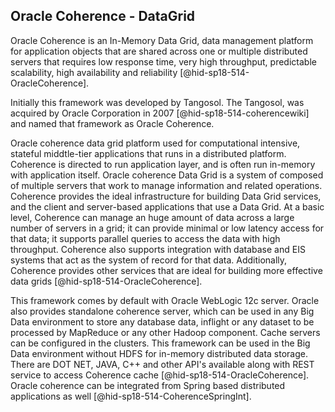 Oracle Coherence - DataGrid
---------------------------

Oracle Coherence is an In-Memory Data Grid, data management platform for
application objects that are shared across one or multiple distributed
servers that requires low response time, very high throughput,
predictable scalability, high availability and
reliability [@hid-sp18-514-OracleCoherence].

Initially this framework was developed by Tangosol. The Tangosol, was
acquired by Oracle Corporation in 2007 [@hid-sp18-514-coherencewiki] and
named that framework as Oracle Coherence.

Oracle coherence data grid platform used for computational intensive,
stateful middtle-tier applications that runs in a distributed platform.
Coherence is directed to run application layer, and is often run
in-memory with application itself. Oracle coherence Data Grid is a
system of composed of multiple servers that work to manage information
and related operations. Coherence provides the ideal infrastructure for
building Data Grid services, and the client and server-based
applications that use a Data Grid. At a basic level, Coherence can
manage an huge amount of data across a large number of servers in a
grid; it can provide minimal or low latency access for that data; it
supports parallel queries to access the data with high throughput.
Coherence also supports integration with database and EIS systems that
act as the system of record for that data. Additionally, Coherence
provides other services that are ideal for building more effective data
grids [@hid-sp18-514-OracleCoherence].

This framework comes by default with Oracle WebLogic 12c server. Oracle
also provides standalone coherence server, which can be used in any Big
Data environment to store any database data, inflight or any dataset to
be processed by MapReduce or any other Hadoop component. Cache servers
can be configured in the clusters. This framework can be used in the Big
Data environment without HDFS for in-memory distributed data storage.
There are DOT NET, JAVA, C++ and other API's available along with REST
service to access Coherence cache [@hid-sp18-514-OracleCoherence].
Oracle coherence can be integrated from Spring based distributed
applications as well [@hid-sp18-514-CoherenceSpringInt].
